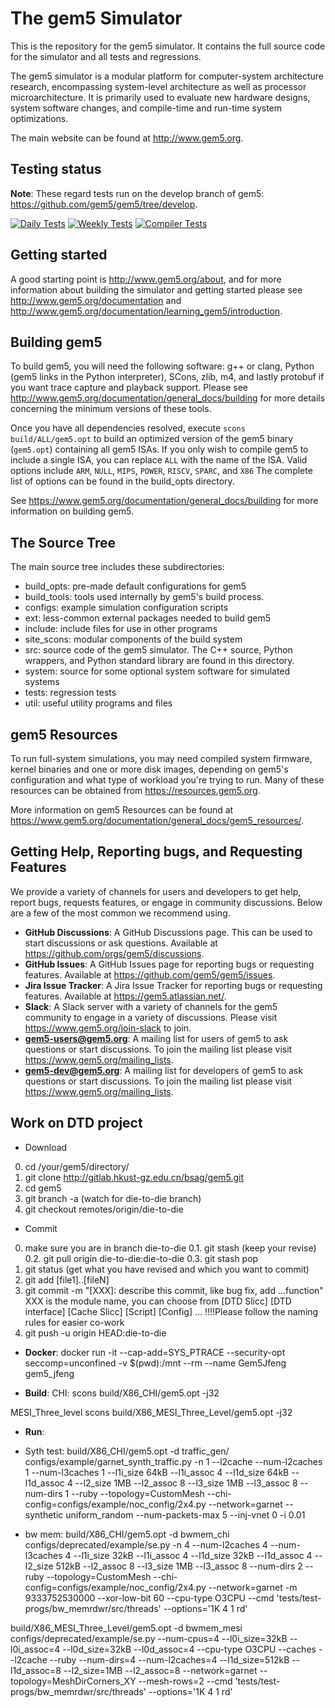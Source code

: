 # The gem5 Simulator

This is the repository for the gem5 simulator. It contains the full source code
for the simulator and all tests and regressions.

The gem5 simulator is a modular platform for computer-system architecture
research, encompassing system-level architecture as well as processor
microarchitecture. It is primarily used to evaluate new hardware designs,
system software changes, and compile-time and run-time system optimizations.

The main website can be found at <http://www.gem5.org>.

## Testing status

**Note**: These regard tests run on the develop branch of gem5:
<https://github.com/gem5/gem5/tree/develop>.

[![Daily Tests](https://github.com/gem5/gem5/actions/workflows/daily-tests.yaml/badge.svg?branch=develop)](https://github.com/gem5/gem5/actions/workflows/daily-tests.yaml)
[![Weekly Tests](https://github.com/gem5/gem5/actions/workflows/weekly-tests.yaml/badge.svg?branch=develop)](https://github.com/gem5/gem5/actions/workflows/weekly-tests.yaml)
[![Compiler Tests](https://github.com/gem5/gem5/actions/workflows/compiler-tests.yaml/badge.svg?branch=develop)](https://github.com/gem5/gem5/actions/workflows/compiler-tests.yaml)

## Getting started

A good starting point is <http://www.gem5.org/about>, and for
more information about building the simulator and getting started
please see <http://www.gem5.org/documentation> and
<http://www.gem5.org/documentation/learning_gem5/introduction>.

## Building gem5

To build gem5, you will need the following software: g++ or clang,
Python (gem5 links in the Python interpreter), SCons, zlib, m4, and lastly
protobuf if you want trace capture and playback support. Please see
<http://www.gem5.org/documentation/general_docs/building> for more details
concerning the minimum versions of these tools.

Once you have all dependencies resolved, execute
`scons build/ALL/gem5.opt` to build an optimized version of the gem5 binary
(`gem5.opt`) containing all gem5 ISAs. If you only wish to compile gem5 to
include a single ISA, you can replace `ALL` with the name of the ISA. Valid
options include `ARM`, `NULL`, `MIPS`, `POWER`, `RISCV`, `SPARC`, and `X86`
The complete list of options can be found in the build_opts directory.

See https://www.gem5.org/documentation/general_docs/building for more
information on building gem5.

## The Source Tree

The main source tree includes these subdirectories:

* build_opts: pre-made default configurations for gem5
* build_tools: tools used internally by gem5's build process.
* configs: example simulation configuration scripts
* ext: less-common external packages needed to build gem5
* include: include files for use in other programs
* site_scons: modular components of the build system
* src: source code of the gem5 simulator. The C++ source, Python wrappers, and Python standard library are found in this directory.
* system: source for some optional system software for simulated systems
* tests: regression tests
* util: useful utility programs and files

## gem5 Resources

To run full-system simulations, you may need compiled system firmware, kernel
binaries and one or more disk images, depending on gem5's configuration and
what type of workload you're trying to run. Many of these resources can be
obtained from <https://resources.gem5.org>.

More information on gem5 Resources can be found at
<https://www.gem5.org/documentation/general_docs/gem5_resources/>.

## Getting Help, Reporting bugs, and Requesting Features

We provide a variety of channels for users and developers to get help, report
bugs, requests features, or engage in community discussions. Below
are a few of the most common we recommend using.

* **GitHub Discussions**: A GitHub Discussions page. This can be used to start
discussions or ask questions. Available at
<https://github.com/orgs/gem5/discussions>.
* **GitHub Issues**: A GitHub Issues page for reporting bugs or requesting
features. Available at <https://github.com/gem5/gem5/issues>.
* **Jira Issue Tracker**: A Jira Issue Tracker for reporting bugs or requesting
features. Available at <https://gem5.atlassian.net/>.
* **Slack**: A Slack server with a variety of channels for the gem5 community
to engage in a variety of discussions. Please visit
<https://www.gem5.org/join-slack> to join.
* **gem5-users@gem5.org**: A mailing list for users of gem5 to ask questions
or start discussions. To join the mailing list please visit
<https://www.gem5.org/mailing_lists>.
* **gem5-dev@gem5.org**: A mailing list for developers of gem5 to ask questions
or start discussions. To join the mailing list please visit
<https://www.gem5.org/mailing_lists>.

## Work on DTD project

* Download
0. cd /your/gem5/directory/
1. git clone http://gitlab.hkust-gz.edu.cn/bsag/gem5.git
2. cd gem5
3. git branch -a (watch for die-to-die branch)
4. git checkout remotes/origin/die-to-die

* Commit
0. make sure you are in branch die-to-die
0.1. git stash (keep your revise)
0.2. git pull origin die-to-die:die-to-die
0.3. git stash pop
1. git status (get what you have revised and which you want to commit)
2. git add [file1]..[fileN]
3. git commit -m "[XXX]: describe this commit, like bug fix, add ...function"
   XXX is the module name, you can choose from [DTD Slicc] [DTD interface] [Cache Slicc] [Script] [Config] ...
   !!!!Please follow the naming rules for easier co-work 
4. git push -u origin HEAD:die-to-die

* **Docker**:
docker run -it --cap-add=SYS_PTRACE --security-opt seccomp=unconfined -v $(pwd):/mnt --rm --name Gem5Jfeng gem5_jfeng

* **Build**:
CHI:
scons build/X86_CHI/gem5.opt -j32

MESI_Three_level
scons build/X86_MESI_Three_Level/gem5.opt -j32

* **Run**:
* Syth test:
build/X86_CHI/gem5.opt -d traffic_gen/ configs/example/garnet_synth_traffic.py -n 1 --l2cache --num-l2caches 1 --num-l3caches 1 --l1i_size 64kB --l1i_assoc 4 --l1d_size 64kB --l1d_assoc 4 --l2_size 1MB --l2_assoc 8 --l3_size 1MB --l3_assoc 8 --num-dirs 1 --ruby --topology=CustomMesh --chi-config=configs/example/noc_config/2x4.py --network=garnet --synthetic uniform_random --num-packets-max 5 --inj-vnet 0 -i 0.01

* bw mem:
build/X86_CHI/gem5.opt -d bwmem_chi configs/deprecated/example/se.py -n 4 --num-l2caches 4 --num-l3caches 4 --l1i_size 32kB --l1i_assoc 4 --l1d_size 32kB --l1d_assoc 4 --l2_size 512kB --l2_assoc 8 --l3_size 1MB --l3_assoc 8 --num-dirs 2 --ruby --topology=CustomMesh --chi-config=configs/example/noc_config/2x4.py --network=garnet -m 9333752530000 --xor-low-bit 60 --cpu-type O3CPU --cmd 'tests/test-progs/bw_memrdwr/src/threads' --options='1K 4 1 rd'

build/X86_MESI_Three_Level/gem5.opt -d bwmem_mesi configs/deprecated/example/se.py --num-cpus=4 --l0i_size=32kB --l0i_assoc=4 --l0d_size=32kB --l0d_assoc=4 --cpu-type O3CPU --caches --l2cache --ruby --num-dirs=4 --num-l2caches=4 --l1d_size=512kB --l1d_assoc=8 --l2_size=1MB --l2_assoc=8 --network=garnet --topology=MeshDirCorners_XY --mesh-rows=2 --cmd 'tests/test-progs/bw_memrdwr/src/threads' --options='1K 4 1 rd'
